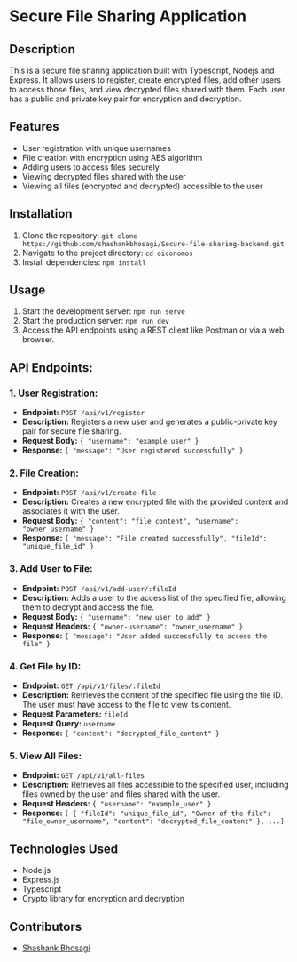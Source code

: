 # Secure File Sharing Application

## Description

This is a secure file sharing application built with Typescript, Nodejs and Express. It allows users to register, create encrypted files, add other users to access those files, and view decrypted files shared with them. Each user has a public and private key pair for encryption and decryption.

## Features

- User registration with unique usernames
- File creation with encryption using AES algorithm
- Adding users to access files securely
- Viewing decrypted files shared with the user
- Viewing all files (encrypted and decrypted) accessible to the user

## Installation

1. Clone the repository: `git clone https://github.com/shashankbhosagi/Secure-file-sharing-backend.git`
2. Navigate to the project directory: `cd oiconomos`
3. Install dependencies: `npm install`

## Usage

1. Start the development server: `npm run serve`
2. Start the production server: `npm run dev`
3. Access the API endpoints using a REST client like Postman or via a web browser.

## API Endpoints:

### 1. User Registration:

- **Endpoint:** `POST /api/v1/register`
- **Description:** Registers a new user and generates a public-private key pair for secure file sharing.
- **Request Body:** `{ "username": "example_user" }`
- **Response:** `{ "message": "User registered successfully" }`

### 2. File Creation:

- **Endpoint:** `POST /api/v1/create-file`
- **Description:** Creates a new encrypted file with the provided content and associates it with the user.
- **Request Body:** `{ "content": "file_content", "username": "owner_username" }`
- **Response:** `{ "message": "File created successfully", "fileId": "unique_file_id" }`

### 3. Add User to File:

- **Endpoint:** `POST /api/v1/add-user/:fileId`
- **Description:** Adds a user to the access list of the specified file, allowing them to decrypt and access the file.
- **Request Body:** `{ "username": "new_user_to_add" }`
- **Request Headers:** `{ "owner-username": "owner_username" }`
- **Response:** `{ "message": "User added successfully to access the file" }`

### 4. Get File by ID:

- **Endpoint:** `GET /api/v1/files/:fileId`
- **Description:** Retrieves the content of the specified file using the file ID. The user must have access to the file to view its content.
- **Request Parameters:** `fileId`
- **Request Query:** `username`
- **Response:** `{ "content": "decrypted_file_content" }`

### 5. View All Files:

- **Endpoint:** `GET /api/v1/all-files`
- **Description:** Retrieves all files accessible to the specified user, including files owned by the user and files shared with the user.
- **Request Headers:** `{ "username": "example_user" }`
- **Response:** `[ { "fileId": "unique_file_id", "Owner of the file": "file_owner_username", "content": "decrypted_file_content" }, ...]`

## Technologies Used

- Node.js
- Express.js
- Typescript
- Crypto library for encryption and decryption

## Contributors

- [Shashank Bhosagi](https://github.com/shashankbhosagi)

